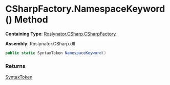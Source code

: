 # CSharpFactory\.NamespaceKeyword\(\) Method

**Containing Type**: [Roslynator.CSharp](../../README.md)\.[CSharpFactory](../README.md)

**Assembly**: Roslynator\.CSharp\.dll

```csharp
public static SyntaxToken NamespaceKeyword()
```

### Returns

[SyntaxToken](https://docs.microsoft.com/en-us/dotnet/api/microsoft.codeanalysis.syntaxtoken)

